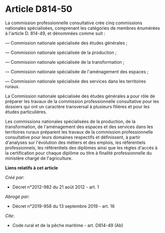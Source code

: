 # Article D814-50

La commission professionnelle consultative crée cinq commissions nationales spécialisées, comprenant les catégories de
membres énumérées à l'article D. 814-49, et dénommées comme suit : 

― Commission nationale spécialisée des études générales ; 

― Commission nationale spécialisée de la production ; 

― Commission nationale spécialisée de la transformation ; 

― Commission nationale spécialisée de l'aménagement des espaces ; 

― Commission nationale spécialisée des services dans les territoires ruraux. 

La Commission nationale spécialisée des études générales a pour rôle de préparer les travaux de la commission professionnelle
consultative pour les dossiers qui ont un caractère transversal à plusieurs filières et pour les études particulières. 

Les commissions nationales spécialisées de la production, de la transformation, de l'aménagement des espaces et des services
dans les territoires ruraux préparent les travaux de la commission professionnelle consultative pour leurs domaines
respectifs et définissent, à partir d'analyses sur l'évolution des métiers et des emplois, les référentiels professionnels,
les référentiels des diplômes ainsi que les règles d'accès à la certification pour chaque diplôme ou titre à finalité
professionnelle du ministère chargé de l'agriculture.

**Liens relatifs à cet article**

_Créé par_:

  - Décret n°2012-982 du 21 août 2012 - art. 1

_Abrogé par_:

  - Décret n°2019-958 du 13 septembre 2019 - art. 16

_Cite_:

  - Code rural et de la pêche maritime - art. D814-49 (Ab)
